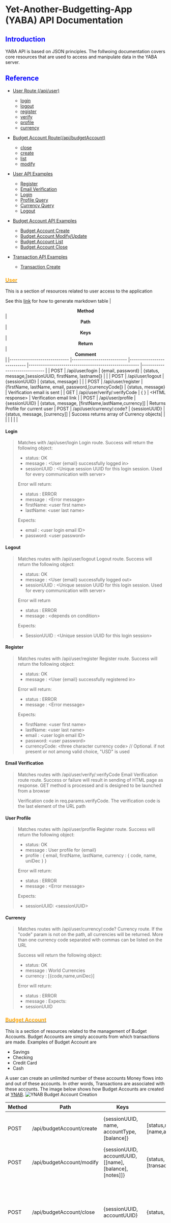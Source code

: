 # Yet-Another-Budgetting-App (YABA) API Documentation

## <span style="color:blue">Introduction</span>
YABA API is based on JSON principles. The follwoing documentation covers core resources that are used to access and manipulate data in the YABA server.

## <span style="color:blue">Reference</span>

- [User Route (/api/user)](#uuseru)
  - [login](#login)
  - [logout](#logout)
  - [register](#register)
  - [verify](#email-verification)
  - [profile](#user-profile)
  - [currency](#currency)
- [Budget Account Route(/api/budgetAccount)](#ubudget-accountu)
  - [close](#close)
  - [create](#create)
  - [list](#list)
  - [modify](#modify)

- [User API Examples](#user-register)
  - [Register](#user-register)
  - [Email Verification](#user-email-verification)
  - [Login](#user-login)
  - [Profile Query](#user-profile-query)
  - [Currency Query](#user-currency-query)
  - [Logout](#user-logout)

- [Budget Account API Examples](#budget-account-create)
  - [Budget Account Create](#budget-account-create)
  - [Budget Account Modify/Update](#budget-account-modify-update)
  - [Budget Account List](#budget-account-list)
  - [Budget Account Close](#budget-account-close)

- [Transaction API Examples](#transaction-create-example)
  - [Transaction Create](#transaction-create)

### <u><span style="color:orange">User</span></u>
This is a section of resources related to user access to the application

See this [link](https://www.tablesgenerator.com/markdown_tables#) for how to generate markdown table
| <center>**Method**</center>   | <center>**Path**</center>     | <center>**Keys**</center>     | <center>**Return**</center>                           | <center>**Comment**</center>  |
|-----------------------------  |---------------------------    |---------------------------    |------------------------------------------------------ |------------------------------ |
| POST                          | /api/user/login               | {email, password}             | {status, message,[sessionUUID, firstName, lastname]}  |                               |
| POST                          | /api/user/logout              | {sessionUUID}                 | {status, message}                                     |                               |
| POST                          | /api/user/register            | {firstName, lastName, email, password,[currencyCode]} | {status, message}                            | Verification email is sent    |
| GET                           | /api/user/verify/:verifyCode  | { }                              | \<HTML response\>                                                | Verification email link       |
| POST                          | /api/user/profile             | {sessionUUID}                 | {status, message, [firstName,lastName,currency]]      |  Returns Profile for current user
| POST                          | /api/user/currency/:code?     |  {sessionUUID}                | {status, message, [currency]]                         |  Success returns array of Currency objects|
|                               |                               |                               |                                                       |                                |

#### Login

> Matches with /api/user/login
> Login route. Success will return the following object:
>
>  - status: OK
>  - message : \<User {email} successfully logged in\>
>  - sessionUUID : \<Unique session UUID for this login session. Used for every communication with server\>
>
> Error will return:
>  - status : ERROR
>  - message : \<Error message\>
>  - firstName: \<user first name\>
>  - lastName: \<user last name\>
>
> Expects:
>  - email : \<user login email ID\>
>  - password: \<user password\>

#### Logout
> Matches routes with /api/user/logout
> Logout route. Success will return the following object:
> 
>  - status: OK
>  - message : \<User {email} successfully logged out\>
>  - sessionUUID : \<Unique session UUID for this login session. Used for every communication with server\>
> 
> Error will return
>  - status : ERROR
>  - message : \<depends on condition\>
>
> Expects:
>  - SessionUUID : \<Unique session UUID for this login session\>

#### Register
  
> Matches routes with /api/user/register
> Register route. Success will return the following object:
>
>  - status: OK
>  - message : \<User {email} successfully registered in\>
>
> Error will return:
>  - status : ERROR
>  - message : \<Error message\>
> 
> Expects:
>  - firstName: \<user first name\>
>  - lastName: \<user last name\>
>  - email : \<user login email ID\>
>  - password: \<user password\>
>  - currencyCode: \<three character currency code\> // Optional. if not present or not among valid choice, "USD" is used

#### Email Verification

> Matches routes with /api/user/verify/:verifyCode
> Email Verification route route. Success or failure will result in sending of HTML page as
> response. GET method is processed and is designed to be launched from a browser
>
> Verification code in req.params.verifyCode. The verification code is the last element of the URL path

#### User Profile

> Matches routes with /api/user/profile
> Register route. Success will return the following object:
>
>  - status: OK
>  - message : User profile for {email}
>  - profile : { email, firstName, lastName,
>                currency : { code, name, uniDec }
>              }
>
> Error will return:
>  - status : ERROR
>  - message : \<Error message\>
> 
> Expects:
>  - sessionUUID: \<sessionUUID\>

#### Currency

> Matches routes with /api/user/currency/:code?
> Currency route. If the "code" param is not on the path, all currencies will be returned.
> More than one currency code separated with commas can be listed on the URL 
> 
> Success will return the following object:
>
>  - status: OK
>  - message : World Currencies
>  - currency : [{code,name,uniDec}]
>
> Error will return:
>  - status : ERROR
>  - message : <Error message>
> Expects:
>  - sessionUUID 

### <u><span style="color:orange">Budget Account</span></u>

This is a section of resources related to the management of Budget Accounts. Budget Accounts are simply accounts from which transactions are made. Examples of Budget Account are
* Savings
* Checking
* Credit Card
* Cash

A user can create an unlimited number of these accounts Money flows into and out of these accounts. In other words, Transactions are associated with these accounts. The image below shows how Budget Accounts are created at [YNAB](https://www.youneedabudget.com/).
![YNAB Budget Account Creation](./api-readme-images/ynab-create-budget-account.png "YNAB Create Budget Account")

| <center>**Method**</center>    | <center>**Path**</center> | <center>**Keys**</center>            | <center>**Return**</center>                                       | <center>**Comment**</center>                                                  |
|--------   |---------------------------    |-----------------------------------------------------  |-----------------------------------------------------------------  |---------------------------------------------------------------------------    |
| POST      | /api/budgetAccount/create     | {sessionUUID, name, accountType, [balance]}       | [status,message,[name,accountUUID,accountType,startingBalance]]   | Optional return keys/values return on "OK" status                             |
| POST      | /api/budgetAccount/modify     | {sessionUUID, accountUUID, [[name], [balance], [notes]]}  | {status, message, [name, balance, notes, [transaction]]}                         |                                                                               |
| POST      | /api/budgetAccount/close      | {sessionUUID, accountUUID}                                | {status, message}                                                 | If successfully close, status is "OK". The account is not deleted. Merely tagged as "closed"                                         |
| POST      | /api/budgetAccount/list       | {sessionUUID,[accountUUID]}                               | {status, message, [accounts(array{accountUUID, name, type, balance, isClosed})]}   | Success status is "OK". Return includes optional array of account objects     |

#### Close
> Matches with /api/budgetAccount/close
> Expects:
>  - sessionUUID
>  - accountUUID. Identifies the account to be "closed"
> Returns:
>  - status: [OK | ERROR]
>  - message: ["Invalid sessionUUID" | "No such Budget Account" | "Account <name> successfully closed"]

#### Create
> Matches with /api/budgetAccount/create
> Expects:
>  - sessionUUID
>  - name
>  - accountType // one of ["Checking", "Saving", "Cash", "Credit Card", "Line of Credit"]
>  - balance // default = 0.0
> Returns:
>  - status: [OK | ERROR]
>  - message: \`Account "${name}" created\` | \<Error Message\>
> 
> On status = "OK", the following fields are added:
>  - name: ${name}
>  - accountUUID
>  - accountType
>  - balance
> 
> If "balance" <> 0, the following transaction record will be returned:
>  - transaction: <br>
>  {
>     - transactionUUID: \<transactionID\>
>     - accountUUID: \<id of created account\>
>     - categoryName: \<Name of category Group\>
>     - categoryUUID: \<UUID of category Group\>
>     - subCategoryName: \<Name of sub category\>
>     - subCcategoryUUID: \<UUID of sub category\>
>     - perspective: \<one of \["Inflow","Outflow"\]\>
>     - amount: \<transaction amount\>
>     - date: \<transaction date number in yyyymmdd\><br>
>  }
> 

#### List
> Matches with /api/budgetAccount/list
> Expects:
>  - sessionUUID
>  - accountUUID (optional)
>
> The "option" param (req.params.option) is optional. Values are ["all", "closed", "active"]
> Default is "all".
>
> Returns list of accounts (name, type, starting balance, accountUUID,)

#### Modify
> Matches with /api/budgetAccount/modify
> Used to edit the name of a Budget Account.
> Requires:
>  - sessionUUID
>  - accountUUID
>  - name
> Name will be checked to make sure it does not conflict with another account name (case insensitive, trimmed, multi-spaces removed)

### <u><span style="color:orange">Category</span></u>
Upon account verification, each user is given about eleven categories to work with. These categories may be edited or deleted (as long as there are no transactions or budgets that use them). Additionally there are two <b>System</b> categories that the user cannot edit or delete.
| <center>**Method**</center>    | <center>**Path**</center> | <center>**Keys**</center>            | <center>**Return**</center>                                       | <center>**Comment**</center>                                                  |
|--------   |---------------------------    |-----------------------------------------------------  |-----------------------------------------------------------------  |---------------------------------------------------------------------------    |
| POST      | /api/category/create          | {sessionUUID, categoryName, perspective,subCategory[array[subCategoryName]]}| {status, message,[categoryName,categoryUUID, perspective,subCategory[{subCategoryName,subCategoryUUID}]]  |                                                                               |
| POST      | /api/category/list            | {sessionUUID, [categoryName, categoryUUID]            | {status, message, [category[category[ ] ]}                                   |                                                                               |
|           |                               |                                                       |                                                                   |                                                                               |

### Category Create
> Matches routes with /api/category/create
> Create category route
>
> Success will return the following object:
>
>  - status: OK
>  - message : "Category with ${count} sub categories created"
>  - categoryName:
>  - categoryUUID
>  - perspective
>  - subCategory
>    ``[
>      {
>        subCategoryName,
>        subCategoryUUID
>      }
>    ]``
> 
> Error will return:
>  - status : ERROR
>  - message : <Error message>
>
> Expects:
>  - sessionUUID
>  - categoryName // must be unique in the user's realm
>  - perspective
>  - subCategory[ ] // array of names. Must be unique for this category
>

### <u><span style="color:orange">Budget</span></u>
| <center>**Method**</center>    | <center>**Path**</center> | <center>**Keys**</center>            | <center>**Return**</center>                                       | <center>**Comment**</center>                                                  |
|--------   |---------------------------    |-----------------------------------------------------  |-----------------------------------------------------------------  |---------------------------------------------------------------------------    |
|           |                               |                                                       |                                                                   |                                                                               |
|           |                               |                                                       |                                                                   |                                                                               |

### <u><span style="color:orange">Transaction</span></u>

| <center>**Method**</center>    | <center>**Path**</center> | <center>**Keys**</center>            | <center>**Return**</center>                                       | <center>**Comment**</center>                                                  |
|--------   |---------------------------    |-----------------------------------------------------  |-----------------------------------------------------------------  |---------------------------------------------------------------------------    |
| POST      | /api/transaction/create        | \{sessionUUID, accountUUID, payee, categoryUUID, subCategoryUUID, amount, \[memo\]\}  | \{status, message, \[transaction, account\]                             |                                                                               |
| POST      | /api/transaction/list          | \{sessionUUID, accountUUID, \[filter\{limit, startDate, enddate\}\]   | \{status, message, \[transaction\[array\]\]\}                             |                                                                               |
| POST      | /api/transaction/delete        | \{sessionUUID, transactionUUID                          | \{status, message, \[account\]                                       |                                                                               |
| POST      | /api/transaction/modify       | \{sessionUUID, transactionUUID, \[subCategoryUUID, payee, date, amount, memo\]  | \{status, message, \[transaction\{ \},account\{ \}, manualAdjustment\{ \}\]\}                                |                                                                               |
|           |                               |                                                       |                                                                   |                                                                               |
|           |                               |                                                       |                                                                   |                                                                               |

### Transaction Create
> Matches routes with /api/transaction/create
>
> Success will return the following object:
>
>  - status: OK
>  - message : Transaction Created
>  - transaction: \{  \}
>  - account : \{  \}
>
> Error will return:
>  - status : ERROR
>  - message : \<Error message\>
>
> Expects:
>  - sessionUUID
>  - accountUUID
>  - payee
>  - categoryUUID
>  - subCategoryUUID
>  - amount
>  - date // optional. Date in yyyymmdd format. If missing, today's date will be used
>  - memo (optional)

### Transaction List
> Matches routes with /api/transaction/list
>
> Success will return the following object:
>
>  - status: OK
>  - message : "Transaction Modified"
>  -
>
> Error will return:
>  - status : ERROR
>  - message : \<Error message\>
>
> Expects:
>  - sessionUUID
>  - accountUUID
>  - filter \{ // optional, Default is no condition but with a limit of 1024, decending sort by date
>    - limit // optional. Default = 1024
>    - startDate  // optional. Default is today. Format yyyyMMdd
>    - enddate  // optional. No default. Limited by "limit" filter
>    - sort // optional. Default is -1 (descending). Value for ascending is 1. Sorts by date
>   \}

### Transaction Modify/Update
> Matches routes with /api/transaction/modify
>
> Success will return the following object:
>
>  - status: OK
>  - message : "Updated Transaction Record. ..."
>  - transaction \{ ... \}
>  - account \{ ... \}
>  - manualAdjustment \{ ... \}
>
> Error will return:
>  - status : ERROR
>  - message : \<Error message\>
>
> Expects:
>  - sessionUUID
>  - transactionUUID
>  - subCategoryUUID // optional. To change the category/subcategory of the transaction
>  - payee // optional
>  - date // optional yyyyMMdd format. If invalid or outside 20000101-20501231 it will be ignored
>  - amount // optional. Sign based on perspective of category. If the amount changes, the account balance will be adjusted between the old and new values
>  - memo // optional. To remove existing memo, send string with at least one space.

## <span style="color:blue">API Examples</span> 

### User Register
- Request

Path: ``/api/user/register``

```json
{
  "firstName": "Yaba",
  "lastName": "Tester",
  "email": "bootcamp.yaba.project@gmail.com",
  "password": "yabatester2020" 
}
```

- Response

```json
{
  "status": "OK",
  "message": "Registation Successful",
  "firstName": "Yaba",
  "lastName": "Tester",
  "email": "bootcamp.yaba.project@gmail.com"
}
```

### User Email Verification
- Request

Path: ``/api/user/verify/:code``

User clicks on verification button in email sent after registration. Format of Email URL is as follows:

```html
 http://localhost:3001/api/user/verify/10d9f85b-7925-b42f-97b5-407a8f6639d5
 ```

- Response

User is redirected to the Login Page of the Application

### User Login
- Request

Path: ``/api/user/login``

```json
{
  "email": "bootcamp.yaba.project@gmail.com",
  "password": "yabatester2020" 
}
```

- Response

```json
{
  "status": "OK",
  "message": "Welcome Yaba Tester!!",
  "sessionUUID": "a3437aa2-2d4c-1b2a-1fdc-f805da2539ed",
  "firstName": "Yaba",
  "lastname": "Tester",
  "currency": {
    "code": "USD",
    "name": "United States Dollar",
    "uniDec": "&#36;"
  }
}
```

### User Profile Query
- Request

Path: ``/api/user/profile``

```json
{
  "sessionUUID": "e147b53c-7230-ba83-2e90-2a37dc25db36"
}
```

- Response

```json
{
  "status": "OK",
  "message": "User profile for bootcamp.yaba.project@gmail.com",
  "firstName": "Yaba",
  "lastName": "Tester",
  "currency": {
    "code": "USD",
    "name": "United States Dollar",
    "uniDec": "&#36;"
  },
  "registerationTimestamp": 1596777186289,
  "verificationTimestamp": 1596777194477
}
```

### User Currency Query
- Request

Path: ``/api/user/currency/:codes?

URL : ``http://localhost:3001/api/user/currency/usd,jpy,gbh``
The last element of the URL path indicates the currency codes for which information is sought. If that last path is omitted, then all the supported currencies will be returned.

```json
{
  "sessionUUID": "e147b53c-7230-ba83-2e90-2a37dc25db36"
}
```

- Response

```json
{
  "status": "OK",
  "message": "World Currencies",
  "currency": [
    {
      "code": "USD",
      "name": "United States Dollar",
      "uniDec": "&#36;"
    },
    {
      "code": "JPY",
      "name": "Japan Yen",
      "uniDec": "&#165;"
    }
  ]
}
```

### User Logout
- Request

Path: ``/api/user/logout``

```json
{
  "sessionUUID": "e147b53c-7230-ba83-2e90-2a37dc25db36" 
}
```

- Response

```json
{
  "status": "OK",
  "message": "Successfully logged out Yaba Tester"
}
```

### Budget Account Create
- Request

Path: ``/api/budgetAccount/create``

```json
{
  "sessionUUID": "e147b53c-7230-ba83-2e90-2a37dc25db36",
  "name": "Citi Visa",
  "accountType": "Credit Card",
  "balance": "-1254.36" 
}
```

- Response

```json
{
  "status": "OK",
  "message": "Account \"Citi Visa\" created",
  "name": "Citi Visa",
  "accountUUID": "3df8ddf6-6f5d-4d3f-ac2c-596cbce794e0",
  "accountType": "Credit Card",
  "balance": -1254.36,
  "transaction": {
    "transactionUUID": "72126b3c-daa5-4df0-b484-089d7845e910",
    "payee": "Starting Balance",
    "accountUUID": "3df8ddf6-6f5d-4d3f-ac2c-596cbce794e0",
    "categoryName": "Outflow Adjustment",
    "categoryUUID": "f30059bf-a228-4636-84b3-1f987f267551",
    "subCategoryName": "To be budgeted",
    "subCategoryUUID": "9c4f1bbe-814e-4300-8b1b-26f6d9513829",
    "amount": -1254.36,
    "perspective": "Outflow"
  }
}
```

### Budget Account Modify (Update)

- Request

Path: ``/api/budgetAccount/modify``

The request below updates <b>ALL</b> the fields that are editable. Note that no two accounts can have the same name for user. The check is done by trimming the input, replacing two (2) or more spaces with one (1) and doing a <b><i>case-insensitive</i></b> compare. The original Account object did not have "note" optional field.

```json
{
  "sessionUUID": "e147b53c-7230-ba83-2e90-2a37dc25db36",
  "accountUUID": "88090449-f3aa-4386-8500-a218d1849ae4",
  "name": "Wife's CitiBank Visa ",
  "notes": "This is the wife's Visa Credit Card",
  "balance": "-254.36" 
}
```

- Response

```json
{
  "status": "OK",
  "message": "Updated Account Budget",
  "name": "Wife's CitiBank Visa",
  "balance": -254.36,
  "notes": "This is the wife's Visa Credit Card",
  "transaction": {
    "transactionUUID": "dba925e7-80a4-45ca-9cd7-5f0b6313ab75",
    "payee": "Manual Adjustment",
    "accountUUID": "88090449-f3aa-4386-8500-a218d1849ae4",
    "categoryName": "Inflow Adjustment",
    "categoryUUID": "2e1a5abf-6ed3-4e39-bb3f-ffaa2efc3e33",
    "subCategoryName": "To be budgeted",
    "subCategoryUUID": "d77bc44f-9ff9-4a0a-b08a-c6aa8a3fa2e2",
    "amount": "1000.00",
    "perspective": "Inflow"
  }
}
```

### Budget Account List

- Request

Path: ``/api/budgetAccount/list``

<b><i>accountUUID</i></b> is optional. If not included, all Budget accounts for the user are returned.

```json
{
  "sessionUUID": "e147b53c-7230-ba83-2e90-2a37dc25db36",
  "accountUUID": "88090449-f3aa-4386-8500-a218d1849ae4" 
}
```

- Response

```json
{
  "status": "OK",
  "message": "1 Budget Accounts found",
  "accounts": [
    {
      "accountUUID": "88090449-f3aa-4386-8500-a218d1849ae4",
      "name": "Wife's CitiBank Visa",
      "type": "Credit Card",
      "balance": -254.36,
      "isClosed": false
    }
  ]
}
```

### Budget Account Close

- Request

Path: ``/api/budgetAccount/close/:option?``

The <b><i>option</i></b> query parameter is optional. It can be one of "<i>closed</i>" or "<i>active</i>". Default value of the option is <i>active</i>.

```json
{
  "sessionUUID": "e147b53c-7230-ba83-2e90-2a37dc25db36",
  "accountUUID": "88090449-f3aa-4386-8500-a218d1849ae4" 
}
```

- Response

```json
{
  "status": "OK",
  "message": "Account closed"
}
```

### Category Create Example

- Request

Path: ``/api/category/create``

```json
{
  "sessionUUID": "e147b53c-7230-ba83-2e90-2a37dc25db36",
  "categoryName": "Immediate Obligations",
  "perspective": "OutFlow",
  "subCategory": ["Rent/Mortgage","Electric","Water","Internet"]
}
```

- Response

```json
{
  "status": "OK",
  "message": "Category with 4 Sub Categories created",
  "categoryName": "Immediate Obligations",
  "perspective": "Outflow",
  "categoryUUID": "9e76583b-32b3-4341-bc95-2e34e647f178",
  "subCategory": [
    {
      "subCategoryName": "Rent/Mortgage",
      "subCategoryUUID": "b8b71b00-9361-41c8-888c-d329d260e1b5"
    },
    {
      "subCategoryName": "Electric",
      "subCategoryUUID": "615842a0-c268-40d5-8c0e-81cb49599e96"
    },
    {
      "subCategoryName": "Water",
      "subCategoryUUID": "88f9730a-4388-4ddf-8ec7-de1d0d069ae2"
    },
    {
      "subCategoryName": "Internet",
      "subCategoryUUID": "484213e1-12b6-432c-8b7d-0f787006f6f8"
    }
  ]
}
```

### Category List Example

- Request

Path: ``/api/category/list``

```json
{
  "sessionUUID": "e147b53c-7230-ba83-2e90-2a37dc25db36",
  "categoryName": "Saving" 
}
```

- Response:

```json
{
  "status": "OK",
  "message": "Found 1 Categories",
  "category": [
    {
      "categoryName": "Saving",
      "categoryUUID": "a9ab6d5f-d011-420e-b304-1674d85bc166",
      "perspective": "Outflow",
      "subCategory": [
        {
            "subCategoryUUID": "e4ec56d0-d4f9-4cc1-a15a-d76559dd2211",
            "subCategoryName": "Emergency Fund"
        },
        {
            "subCategoryUUID": "6355fcfd-564f-4174-ad64-10580ebe47a8",
            "subCategoryName": "Retirement"
        },
        {
            "subCategoryUUID": "2d1793c7-1b9c-4e02-aa2e-a939025861c8",
            "subCategoryName": "Travel/Vacation"
        },
        {
            "subCategoryUUID": "30c1d390-22b3-46a1-b3a1-b55bc34d4b0d",
            "subCategoryName": "Car Replacement"
        },
        {
            "subCategoryUUID": "db5d14af-4f4c-4c66-823d-88412e856318",
            "subCategoryName": "College Fund"
        },
        {
            "subCategoryUUID": "0c984966-910e-49f3-8081-fd5f3b69fe20",
            "subCategoryName": "Long Term Goals"
        },
        {
            "subCategoryUUID": "df5cff32-59bd-4218-b86b-0e0019ffd48b",
            "subCategoryName": "Short Term Goals"
        }
      ]
    }
  ]
}
```

### Transaction Create Example

- Request

Path: ``/api/transaction/create``

```json
{
  "sessionUUID": "e147b53c-7230-ba83-2e90-2a37dc25db36",
  "accountUUID": "88090449-f3aa-4386-8500-a218d1849ae5",
  "payee": "San Diego Gas & Electric",
  "categoryUUID": "9b7d0110-b874-4a73-8795-7650f05032f2",
  "subCategoryUUID": "07cba8e2-d0de-41e8-9101-7d98abfca4ca",
  "amount": "100",
  "memo": "Electricity Bill" 
}
```

- Response:

```json
{
  "status": "OK",
  "message": "Transaction saved & Account (Citi Visa) updated",
  "transaction": {
    "transactionUUID": "6dc31ed8-ce88-49f4-9912-7e4b920d4424",
    "payee": "San Diego Gas & Electric",
    "accountUUID": "88090449-f3aa-4386-8500-a218d1849ae5",
    "categoryUUID": "9b7d0110-b874-4a73-8795-7650f05032f2",
    "subCategoryUUID": "07cba8e2-d0de-41e8-9101-7d98abfca4ca",
    "memo": "Electricity Bill",
    "amount": -100,
    "date": 20200808
  },
  "account": {
    "accountUUID": "88090449-f3aa-4386-8500-a218d1849ae5",
    "name": "Citi Visa",
    "type": "Credit Card",
    "balance": -1854.36,
    "isClosed": false
  }
}
```

### Transaction List Example
- Request

Path: ``/api/transaction/list``

```json
{
    "sessionUUID": "e147b53c-7230-ba83-2e90-2a37dc25db36",
    "accountUUID": "88090449-f3aa-4386-8500-a218d1849ae5",
    "filter":{
        "startDate": 20000101,
        "endDate": 20201231,
        "sort": -1
    }
}
```

- Response

```json
{
  "status": "OK",
  "message": "Found 6 transactions",
  "transaction": [
     {       
        "transactionUUID": "ed93463f-c93d-44a4-a1c4-bb1e77687acb",
        "payee": "San Diego Gas & Electric",
        "accountUUID": "88090449-f3aa-4386-8500-a218d1849ae5",
        "categoryUUID": "9b7d0110-b874-4a73-8795-7650f05032f2",
        "subCategoryUUID": "07cba8e2-d0de-41e8-9101-7d98abfca4ca",
        "memo": "Electricity Bill",
        "amount": -100,
        "date": 20200808,
        "perspective": "Outflow"        
      },
      {
        "transactionUUID": "1c816b8e-5a75-43e1-9bc7-966f3b84d092",
        "payee": "San Diego Gas & Electric",
        "accountUUID": "88090449-f3aa-4386-8500-a218d1849ae5",
        "categoryUUID": "9b7d0110-b874-4a73-8795-7650f05032f2",
        "subCategoryUUID": "07cba8e2-d0de-41e8-9101-7d98abfca4ca",
        "memo": "Electricity Bill",
        "amount": -100,
        "date": 20200808,
        "perspective": "Outflow"        
      },
        :
        :
        :
    ]
}
```

### Transaction Modify Example
- Request

Path: ``/api/transaction/modify``

```json
{
  "sessionUUID": "e147b53c-7230-ba83-2e90-2a37dc25db36",
  "transactionUUID": "1c816b8e-5a75-43e1-9bc7-966f3b84d092",
  "subCategoryUUID": "083eb327-aa38-4ef7-8d41-2909c4c7c1b3",
  "payee": "Cox Communications",
  "date": "20200526",
  "amount": "167.12",
  "memo": "Cable & Internet #5" 
}
```

- Response

With status of "OK", the response many return the following objects depending on what is modified. 
If any permitted transaction fields is modified, a transaction record (object) is appended. If transaction amount is one of the parameters passed, an "account" (Budget Account) and "manualAdjustment" transaction records are also returned. Changes to the transaction amount will result in funds added to or subtracted from the account depending on the amount and the <i>perspective</i> of the Category/SubCategory.
The example below shows when amount, memo, date, payee and subCategory fields are modified.

##### Original Transaction
>
> ```json
> {
>   "amount" : -100,
>   "payee" : "San Diego Gas & Electric",
>   "accountRef" : "88090449-f3aa-4386-8500-a218d1849ae5",
>   "categoryRef" : "9b7d0110-b874-4a73-8795-7650f05032f2",
>   "subCategoryRef" : "07cba8e2-d0de-41e8-9101-7d98abfca4ca",
>   "memo" : "Electricity Bill",
>   "date" : 20200808,
> }
> ```

```json
{
  "status": "OK",
  "message": "Updated Transaction Record. Updated BudgetAccount Record. Created Transaction for Account Manual Adjustment",
  "transaction": {
    "transactionUUID": "1c816b8e-5a75-43e1-9bc7-966f3b84d092",
    "payee": "Cox Communications",
    "categoryUUID": "9b7d0110-b874-4a73-8795-7650f05032f2",
    "subCategoryUUID": "083eb327-aa38-4ef7-8d41-2909c4c7c1b3",
    "memo": "Cable & Internet #5",
    "amount": -167.12,
    "date": 20200526
  },
  "account": {
    "accountUUID": "88090449-f3aa-4386-8500-a218d1849ae5",
    "name": "Citi Visa",
    "balance": -2337.04,
    "isClosed": false
  },
  "manualAdjustment": {
    "transactionUUID": "1e5ca291-1e5d-4101-8320-da038cae6d4b",
    "payee": "Manual Adjustment",
    "accountUUID": "88090449-f3aa-4386-8500-a218d1849ae5",
    "categoryUUID": "f30059bf-a228-4636-84b3-1f987f267551",
    "subCategoryUUID": "9c4f1bbe-814e-4300-8b1b-26f6d9513829",
    "amount": -67.12,
    "date": 20200810
  }
}
```
